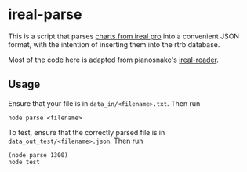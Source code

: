 # ireal-parse

This is a script that parses [charts from ireal pro](http://www.irealb.com/forums/) into a convenient JSON format, with the intention of inserting them into the rtrb database.

Most of the code here is adapted from pianosnake's [ireal-reader](https://www.npmjs.com/package/ireal-reader).

## Usage

Ensure that your file is in `data_in/<filename>.txt`. Then run
```
node parse <filename>
```

To test, ensure that the correctly parsed file is in `data_out_test/<filename>.json`. Then run
```
(node parse 1300)
node test
```
